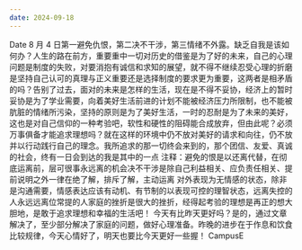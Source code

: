 ```yaml
---
date: 2024-09-18
---
```


Date 8 月 4 日第一避免仇恨，第二决不干涉，第三情绪不外露。缺乏自我是该如何办？人生的路在前方，重要重中一切对历史的借鉴是为了好的未来，自己的心理问题是制度的失败，对要消抱有诚信和求知的展望，就不得不继续忍受心理的折磨是坚持自己认可的真理与正义重要还是选择制度的要求更为重要，这两者是相矛盾的吗？告别了过去，面对的未来是怎样的生活，现在是不得不妥协，经济上的暂时妥协是为了学业需要，向着美好生活前进的计划不能被经济压力所限制，也不能被肮脏的情绪所污染，坚持的原则是为了美好生活，一时的忍耐是为了未来的美好，这也是对自己信仰的一种考验吧，软性和硬性的阻碍能合成放弃，但由此呢？必须万事俱备才能追求理想吗？就在这样的环境中仍不放对美好的请求和向往，仍不放并以行动践行自己的理念。我所追求的那一切终会来到的，那个团信、友爱、真诚的社会，终有一日会到达的我是其中的一点 注释：避免的恨是以还离代替，在彻底运离前，层可很事永远离的机会决不干涉是除自己利益相关、应负责任相关、提前说明之外一律在绝了解，排斥了解，主动运离 对外表现为无情感的状态，除非是沟通需要，情感表达应该有动机、有节制的以表现可控的理智状态，远离失控的人永远远离位常提的人家庭的挫折是很大的挫折，经得起考验的理想是再正的想大胆地，是敢于追求理想和幸福的生活吧！ 今天有比昨天更好吗？是的，通过文章解决了，至少部分解决了家庭的问题，做好心理准备。昨晚的进步在于作息和饮食比较规律，今天心情好了，明天也要比今天更好一些握！ CampusE

